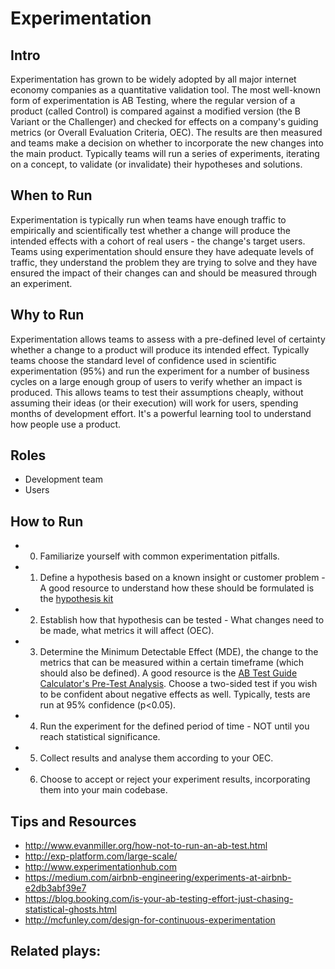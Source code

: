 # Experimentation

## Intro
Experimentation has grown to be widely adopted by all major internet economy companies as a quantitative validation tool. The most well-known form of experimentation is AB Testing, where the regular version of a product (called Control) is compared against a modified version (the B Variant or the Challenger) and checked for effects on a company's guiding metrics (or Overall Evaluation Criteria, OEC). The results are then measured and teams make a decision on whether to incorporate the new changes into the main product. Typically teams will run a series of experiments, iterating on a concept, to validate (or invalidate) their hypotheses and solutions.

## When to Run
Experimentation is typically run when teams have enough traffic to empirically and scientifically test whether a change will produce the intended effects with a cohort of real users - the change's target users. Teams using experimentation should ensure they have adequate levels of traffic, they understand the problem they are trying to solve and they have ensured the impact of their changes can and should be measured through an experiment.

## Why to Run
Experimentation allows teams to assess with a pre-defined level of certainty whether a change to a product will produce its intended effect. Typically teams choose the standard level of confidence used in scientific experimentation (95%) and run the experiment for a number of business cycles on a large enough group of users to verify whether an impact is produced. This allows teams to test their assumptions cheaply, without assuming their ideas (or their execution) will work for users, spending months of development effort. It's a powerful learning tool to understand how people use a product.

## Roles
* Development team
* Users

## How to Run
* 0. Familiarize yourself with common experimentation pitfalls.
* 1. Define a hypothesis based on a known insight or customer problem - A good resource to understand how these should be formulated is the [hypothesis kit](http://www.experimentationhub.com/hypothesis-kit.html)
* 2. Establish how that hypothesis can be tested - What changes need to be made, what metrics it will affect (OEC).
* 3. Determine the Minimum Detectable Effect (MDE), the change to the metrics that can be measured within a certain timeframe (which should also be defined). A good resource is the [AB Test Guide Calculator's Pre-Test Analysis](https://abtestguide.com/calc/). Choose a two-sided test if you wish to be confident about negative effects as well. Typically, tests are run at 95% confidence (p<0.05).
* 4. Run the experiment for the defined period of time - NOT until you reach statistical significance.
* 5. Collect results and analyse them according to your OEC.
* 6. Choose to accept or reject your experiment results, incorporating them into your main codebase.

## Tips and Resources
* http://www.evanmiller.org/how-not-to-run-an-ab-test.html
* http://exp-platform.com/large-scale/
* http://www.experimentationhub.com
* https://medium.com/airbnb-engineering/experiments-at-airbnb-e2db3abf39e7
* https://blog.booking.com/is-your-ab-testing-effort-just-chasing-statistical-ghosts.html
* http://mcfunley.com/design-for-continuous-experimentation

## Related plays:
